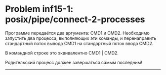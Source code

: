 **Problem inf15-1: posix/pipe/connect-2-processes**
====================================================

Программе передаётся два аргумента: CMD1 и CMD2. Необходимо запустить два процесса, выполняющих эти команды, и перенаправить стандартный поток вывода CMD1 на стандартный поток ввода CMD2.

В командной строке это эквивалентно CMD1 | CMD2.

Родительский процесс должен завершаться самым последним!

***
